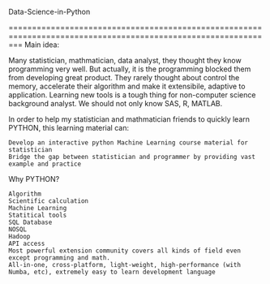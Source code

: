Data-Science-in-Python

===============================================================================================================
Main idea:

Many statistician, mathmatician, data analyst, they thought they know programming very well. But actually, it is the programming blocked them from developing great product. They rarely thought about control the memory, accelerate their algorithm and make it extensibile, adaptive to application. Learning new tools is a tough thing for non-computer science background analyst. We should not only know SAS, R, MATLAB.

In order to help my statistician and mathmatician friends to quickly learn PYTHON, this learning material can:

    Develop an interactive python Machine Learning course material for statistician
    Bridge the gap between statistician and programmer by providing vast example and practice

Why PYTHON?

    Algorithm
    Scientific calculation
    Machine Learning
    Statitical tools
    SQL Database
    NOSQL
    Hadoop
    API access
    Most powerful extension community covers all kinds of field even except programming and math.
    All-in-one, cross-platform, light-weight, high-performance (with Numba, etc), extremely easy to learn development language
